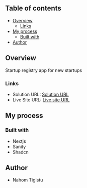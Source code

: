 ## Table of contents

- [Overview](#overview)
  - [Links](#links)
- [My process](#my-process)
  - [Built with](#built-with)
- [Author](#author)

## Overview

Startup registry app for new startups

### Links

- Solution URL: [Solution URL](https://github.com/Nahom77/startup-registry-nextjs)
- Live Site URL: [Live site URL](https://startup-registry-by-nahom.netlify.app)

## My process

### Built with

- Nextjs
- Sanity
- Shadcn

## Author

- Nahom Tigistu
